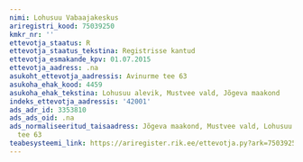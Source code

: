 ```yaml
---
nimi: Lohusuu Vabaajakeskus
ariregistri_kood: 75039250
kmkr_nr: ''
ettevotja_staatus: R
ettevotja_staatus_tekstina: Registrisse kantud
ettevotja_esmakande_kpv: 01.07.2015
ettevotja_aadress: .na
asukoht_ettevotja_aadressis: Avinurme tee 63
asukoha_ehak_kood: 4459
asukoha_ehak_tekstina: Lohusuu alevik, Mustvee vald, Jõgeva maakond
indeks_ettevotja_aadressis: '42001'
ads_adr_id: 3353810
ads_ads_oid: .na
ads_normaliseeritud_taisaadress: Jõgeva maakond, Mustvee vald, Lohusuu alevik, Avinurme
  tee 63
teabesysteemi_link: https://ariregister.rik.ee/ettevotja.py?ark=75039250&ref=rekvisiidid
---
```

